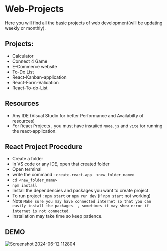 # Web-Projects

Here you will find all the basic projects of web development(will be updating weekly or monthly).

## Projects:
- Calculator
- Connect 4 Game
- E-Commerce website
- To-Do List
- React-Kanban-application
- React-Form-Validation
- React-To-do-List 

## Resources
- Any IDE (Visual Studio for better Performance and Availabilty of resources)
- For React Projects , you must have installed `Node.js` and `Vite` for running the  react-application.

## React Project Procedure
- Create a folder
- In VS code or any IDE, open that created folder
- Open terminal
- write the command : `create-react-app  <new_folder_name>`
- `cd <new_folder_name>`
- `npm install`
- Install the dependencies and packages you want to create project.
- To run project : `npm start` or `npm run dev` (if `npm start` not working)
- Note `Make sure you may have connected internet so that you can easily install the packages  , sometimes it may show error if internet is not connected`.
- Installation may take time so keep patience.


## DEMO

![Screenshot 2024-06-12 112804](https://github.com/Viveknalwade/Web-Projects/assets/163569779/500a3ee4-249f-467e-9c57-baecf5d811f9)
